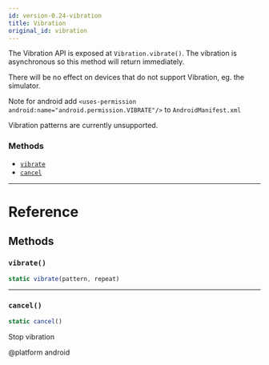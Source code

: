 ```yaml
---
id: version-0.24-vibration
title: Vibration
original_id: vibration
---
```


The Vibration API is exposed at `Vibration.vibrate()`. The vibration is asynchronous so this method will return immediately.

There will be no effect on devices that do not support Vibration, eg. the simulator.

Note for android add `<uses-permission android:name="android.permission.VIBRATE"/>` to `AndroidManifest.xml`

Vibration patterns are currently unsupported.

### Methods

- [`vibrate`](vibration.md#vibrate)
- [`cancel`](vibration.md#cancel)

---

# Reference

## Methods

### `vibrate()`

```javascript
static vibrate(pattern, repeat)
```

---

### `cancel()`

```javascript
static cancel()
```

Stop vibration

@platform android
